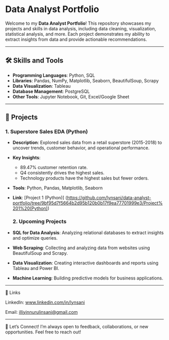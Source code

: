 # Data Analyst Portfolio  

Welcome to my **Data Analyst Portfolio**! This repository showcases my projects and skills in data analysis, including data cleaning, visualization, statistical analysis, and more. Each project demonstrates my ability to extract insights from data and provide actionable recommendations.  

---

## 🛠️ Skills and Tools  
- **Programming Languages**: Python, SQL  
- **Libraries**: Pandas, NumPy, Matplotlib, Seaborn, BeautifulSoup, Scrapy  
- **Data Visualization**: Tableau 
- **Database Management**: PostgreSQL  
- **Other Tools**: Jupyter Notebook, Git, Excel/Google Sheet  

---

## 📂 Projects  

### 1. **Superstore Sales EDA (Python)**  
- **Description**: Explored sales data from a retail superstore (2015-2018) to uncover trends, customer behavior, and operational performance.  
- **Key Insights**:  
  - 89.47% customer retention rate.  
  - Q4 consistently drives the highest sales.  
  - Technology products have the highest sales but fewer orders.  
- **Tools**: Python, Pandas, Matplotlib, Seaborn  
- **Link**: [Project 1 (Python)] (https://github.com/lynsani/data-analyst-portfolio/tree/9bf95d7f5664b2d95b120b0b17f9ea77701999e3/Project%201%20(Python))

  ### 2. **Upcoming Projects**  
- **SQL for Data Analysis**: Analyzing relational databases to extract insights and optimize queries.  
- **Web Scraping**: Collecting and analyzing data from websites using BeautifulSoup and Scrapy.  
- **Data Visualization**: Creating interactive dashboards and reports using Tableau and Power BI.  
- **Machine Learning**: Building predictive models for business applications.

---

🔗 Links

LinkedIn: www.linkedin.com/in/lynsani

Email: illiyinnurulinsani@gmail.com

--- 
🙌 Let’s Connect!
I’m always open to feedback, collaborations, or new opportunities. Feel free to reach out!


